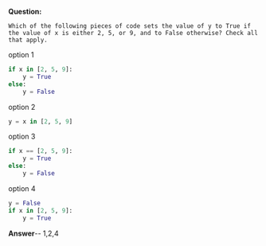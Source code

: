 <b>Question:</b>
```
Which of the following pieces of code sets the value of y to True if the value of x is either 2, 5, or 9, and to False otherwise? Check all that apply.

```
option 1
```py
if x in [2, 5, 9]:
    y = True
else:
    y = False
```
option 2
```py
y = x in [2, 5, 9]
```
option 3
```py
if x == [2, 5, 9]:
    y = True
else:
    y = False
```	
option 4
```py
y = False
if x in [2, 5, 9]:
    y = True
```
<b>Answer</b>-- 1,2,4
